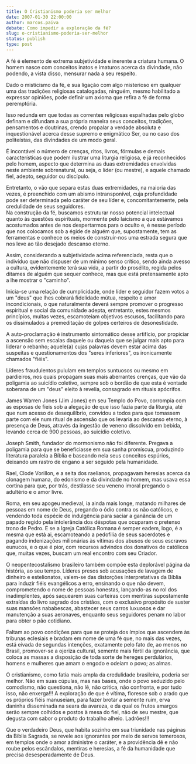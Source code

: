 ```yaml
---
title: O Cristianismo poderia ser melhor
date: 2007-01-30 22:00:00
author: marcos.paiva
debate: Como impedir a exploração da fé?
slug: o-cristianismo-poderia-ser-melhor
status: publish 
type: post
---
```


A fé é elemento de extrema subjetividade e inerente a criatura humana. O homem nasce com conceitos inatos e imaturos acerca da divindade, não podendo, a vista disso, mensurar nada a seu respeito.   
  
Dado o misticismo da fé, e sua ligação com algo misterioso em qualquer uma das tradições religiosas catalogadas, ninguém, mesmo habilitado a expressar opiniões, pode definir um axioma que refira a fé de forma peremptória.  
  
Isso redunda em que todas as correntes religiosas espalhadas pelo globo definam e difundam a sua própria maneira seus conceitos, tradições, pensamentos e doutrinas, crendo propalar a verdade absoluta e inquestionável acerca desse supremo e enigmático Ser, ou no caso dos politeístas, das divindades de um modo geral.  
  
É incontável o número de crenças, ritos, livros, fórmulas e demais características que podem ilustrar uma liturgia religiosa, e já reconhecidos pelo homem, aspecto que determina as duas extremidades envolvidas neste ambiente sobrenatural, ou seja, o líder (ou mestre), e aquele chamado fiel, adepto, seguidor ou discípulo.  
  
Entretanto, o vão que separa estas duas extremidades, na maioria das vezes, é preenchido com um abismo intransponível, cuja profundidade pode ser determinada pelo caráter de seu líder e, concomitantemente, pela credulidade de seus seguidores.  
Na construção da fé, buscamos estruturar nosso potencial intelectual quanto às questões espirituais, mormente pelo laicismo a que estávamos acostumados antes de nos despertarmos para o oculto e, é nesse período que nos colocamos sob a égide de alguém que, supostamente, tem as ferramentas e conhece os meios de construir-nos uma estrada segura que nos leve ao tão desejado descanso eterno.  
  
Assim, considerando a subjetividade acima referenciada, resta que o indivíduo que não dispuser de um mínimo senso crítico, sendo ainda avesso a cultura, evidentemente terá sua vida, a partir do prosélito, regida pelos ditames de alguém que sequer conhece, mas que está pretensamente apto a lhe mostrar o "caminho".  
  
Inicia-se uma relação de cumplicidade, onde líder e seguidor fazem votos a um "deus" que lhes cobrará fidelidade mútua, respeito e amor incondicionais, o que naturalmente deverá sempre promover o progresso espiritual e social da comunidade adepta, entretanto, estes mesmos princípios, muitas vezes, escamoteiam objetivos escusos, facilitando para os dissimulados a premeditação de golpes certeiros de desonestidade.  
  
A auto-proclamação é instrumento sintomático desse artifício, por propiciar a ascensão sem escalas daquele ou daquela que se julgar mais apto para liderar o rebanho; aquele(a) cujas palavras devem estar acima das suspeitas e questionamentos dos "seres inferiores", os ironicamente chamados "fiéis".  
  
Líderes fraudulentos pululam em templos suntuosos ou mesmo em pardieiros, nos quais propagam suas mais aberrantes crenças, que vão da poligamia ao suicídio coletivo, sempre sob o bordão de que esta é vontade soberana de um "deus" eleito à revelia, consagrado em rituais apócrifos.  
  
James Warren Jones (Jim Jones) em seu Templo do Povo, corrompia com as esposas de fieis sob a alegação de que isso fazia parte da liturgia, até que num acesso de desequilíbrio, convidou a todos para que tomassem parte com ele num ritual de ascensão que os levaria ao descanso eterno, à presença de Deus, através da ingestão de veneno dissolvido em bebida, levando cerca de 900 pessoas, ao suicídio coletivo.  
  
Joseph Smith, fundador do mormonismo não foi diferente. Pregava a poligamia para que se beneficiasse em sua sanha promíscua, produzindo literatura paralela a Bíblia e baseando nela seus conceitos espúrios, deixando um rastro de engano a ser seguido pela humanidade.  
  
Rael, Clode Vorillon, e a seita dos raelianos, propagavam heresias acerca da clonagem humana, do edonismo e da divindade no homem, mas usava essa cortina para que, por trás, destilasse seu veneno imoral pregando o adultério e o amor livre.  
  
Roma, em seu apogeu medieval, ia ainda mais longe, matando milhares de pessoas em nome de Deus, pregando o ódio contra os não católicos, e vendendo toda espécie de indulgência para saciar a ganância de um papado regido pela intolerância dos déspotas que ocuparam o pretenso trono de Pedro. E se a Igreja Católica Romana é semper eadem, logo, é a mesma que está ai, escamoteando a pedofilia de seus sacerdotes e pagando indenizações milionárias às vítimas dos abusos de seus escravos eunucos, e o que é pior, com recursos advindos dos donativos de católicos que, muitas vezes, buscam um real encontro com seu Criador.  
  
O neopentecostalismo brasileiro também compõe esta deplorável página da história, ao seu tempo. Líderes presos sob acusações de lavagem de dinheiro e estelionatos, valem-se das distorções interpretativas da Bíblia para induzir fiéis evangélicos a erro, ensinando o que não devem, comprometendo o nome de pessoas honestas, lançando-as no rol dos inadimplentes, após saquearem suas carteiras com mentiras supostamente extraídas do livro sagrado dos cristãos, com o exclusivo propósito de suster suas mansões nababescas, abastecer seus carros luxuosos e dar manutenção a suas aeronaves, enquanto seus seguidores penam no labor para obter o pão cotidiano.  
  
Faltam ao povo condições para que se proteja dos ímpios que ascendem às tribunas eclesiais e bradam em nome de uma fé que, no mais das vezes, está eivada de segundas intenções, exatamente pelo fato de, ao menos no Brasil, promover-se a ojeriza cultural, semente mais fértil da ignorância, que coloca as massas a disposição de toda sorte de hereges perdulários, homens e mulheres que amam o engodo e odeiam o povo; as almas.  
  
O cristianismo, como fatia mais ampla da credulidade brasileira, poderia ser melhor. Não em suas cúpulas, mas nas bases, onde o povo seduzido pelo comodismo, não questiona, não lê, não critica, não confronta, e por tudo isso, não enxerga!!! A exploração de que é vítima, floresce sob o arado que os próprios fiéis manuseiam, para fazer brotar a semente ruim, erva daninha disseminada na seara da avareza, e da qual os frutos amargos serão sempre colhidos e postos à mesa do fiel, não de seu mestre, que degusta com sabor o produto do trabalho alheio. Ladrões!!!  
  
Que o verdadeiro Deus, que habita sozinho em sua triunidade nas páginas da Bíblia Sagrada, se revele aos ignorantes por meio de servos temerosos, em templos onde o amor administre o caráter, e a providência dê e não roube pelos escândalos, mentiras e heresias, a fé da humanidade que precisa desesperadamente de Deus.
